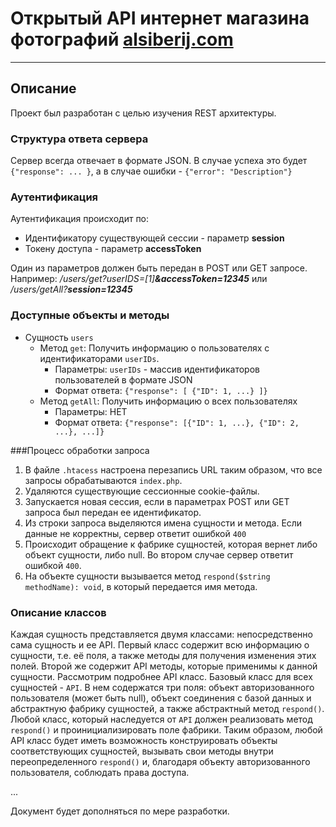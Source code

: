 # Открытый API интернет магазина фотографий [alsiberij.com](https://alsiberij.com)
___
## Описание

Проект был разработан с целью изучения REST архитектуры.

### Структура ответа сервера

Сервер всегда отвечает в формате JSON.
В случае успеха это будет `{"response": ... }`, а в случае ошибки - 
`{"error": "Description"}`

### Аутентификация

Аутентификация происходит по:
- Идентификатору существующей сессии - параметр **session**
- Токену доступа - параметр **accessToken**

Один из параметров должен быть передан в POST или GET запросе. Например: _/users/get?userIDS=[1]**&accessToken=12345**_
или _/users/getAll?**session=12345**_

### Доступные объекты и методы
- Сущность `users`
    - Метод `get`: Получить информацию о пользователях с идентификаторами `userIDs`.
        - Параметры: `userIDs` - массив идентификаторов пользователей в формате JSON
        - Формат ответа: `{"response": [ {"ID": 1, ...} ]}`
    - Метод `getAll`: Получить информацию о всех пользователях
        - Параметры: НЕТ
        - Формат ответа: `{"response": [{"ID": 1, ...}, {"ID": 2, ...}, ...]}`

###Процесс обработки запроса
1. В файле `.htacess` настроена перезапись URL таким образом, что все запросы обрабатываются
   `index.php`.
2. Удаляются существующие сессионные cookie-файлы.
3. Запускается новая сессия, если в параметрах POST или GET запроса был передан ее идентификатор.
4. Из строки запроса выделяются имена сущности и метода. Если данные не корректны, сервер ответит ошибкой
`400`
5. Происходит обращение к фабрике сущностей, которая вернет либо объект сущности, либо null.
Во втором случае сервер ответит ошибкой `400`.
6. На объекте сущности вызывается метод `respond($string methodName): void`, в который передается
имя метода.

### Описание классов

Каждая сущность представляется двумя классами: непосредственно сама сущность и ее API.
Первый класс содержит всю информацию о сущности, т.е. её поля, а также методы для получения изменения
этих полей. Второй же содержит API методы, которые применимы к данной сущности. Рассмотрим подробнее API класс. Базовый
класс для всех сущностей - `API`. В нем содержатся три поля: объект авторизованного пользователя (может быть null),
объект соединения с базой данных и абстрактную фабрику сущностей, а также абстрактный метод `respond()`. Любой класс,
который наследуется от `API` должен реализовать метод `respond()` и проинициализировать поле фабрики. Таким образом,
любой API класс будет иметь возможность конструировать объекты соответствующих сущностей, вызывать свои методы внутри
переопределенного `respond()` и, благодаря объекту авторизованного пользователя, соблюдать права доступа.

...

Документ будет дополняться по мере разработки.